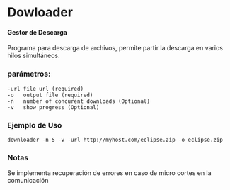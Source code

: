 # Dowloader

#### Gestor de Descarga 

Programa para descarga de archivos, permite partir la descarga en varios hilos simultáneos.

### parámetros:

    -url file url (required)
    -o   output file (required)
    -n   number of concurent downloads (Optional) 
    -v   show progress (Optional)

### Ejemplo de Uso

`downloader -n 5 -v -url http://myhost.com/eclipse.zip -o eclipse.zip`

### Notas

Se implementa recuperación de errores en caso de micro cortes en la comunicación
